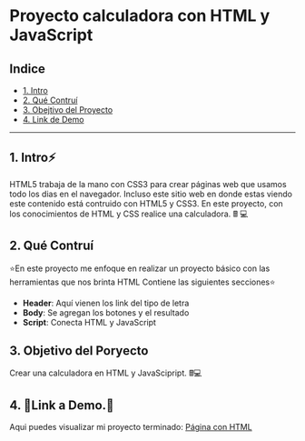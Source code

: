 

# Proyecto calculadora con HTML y JavaScript

## **Indice**

* [1. Intro](#)
* [2. Qué Contruí](#)
* [3. Obejtivo del Proyecto](#)
* [4. Link de Demo](#)


****

## 1. Intro⚡

HTML5 trabaja de la mano con CSS3 para crear páginas web que usamos todo los dias en el navegador. Incluso este sitio web en donde estas viendo este contenido está contruido con HTML5 y CSS3. En este proyecto, con los conocimientos de HTML y CSS realice una calculadora. 🖩 💻

## 2. Qué Contruí

⭐En este proyecto me enfoque en realizar un proyecto básico con las herramientas que nos brinta HTML Contiene las siguientes secciones⭐

* **Header**: Aquí vienen los link del tipo de letra
* **Body**: Se agregan los botones y el resultado
* **Script**: Conecta HTML y JavaScript

## 3. Objetivo del Poryecto 
Crear una calculadora en HTML y JavaScipript. 🖩💻

## 4. 📍Link a Demo.📍
Aqui puedes visualizar mi proyecto terminado: [Página con HTML]( )

